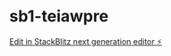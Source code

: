 # sb1-teiawpre

[Edit in StackBlitz next generation editor ⚡️](https://stackblitz.com/~/github.com/akhilpatel786/sb1-teiawpre)